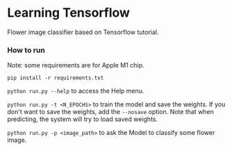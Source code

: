 # Learning Tensorflow

Flower image classifier based on Tensorflow tutorial.

### How to run

Note: some requirements are for Apple M1 chip.

`pip install -r requirements.txt`

`python run.py --help` to access the Help menu.

`python run.py -t <N_EPOCHS>` to train the model and save the weights.
If you don't want to save the weights, add the `--nosave` option.
Note that when predicting, the system will try to load saved weights.

`python run.py -p <image_path>` to ask the Model to classify some flower image.

